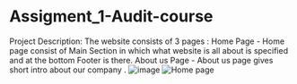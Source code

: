 # Assigment_1-Audit-course
Project Description:
 The website consists of 3 pages :
 Home Page - Home page consist of Main Section in which what website is all about is specified and at the bottom Footer is there.
 About us Page - About us page gives short intro about our company .
![image](https://user-images.githubusercontent.com/68475359/129437380-34536e97-8365-461a-9c83-16b7c404dba5.png)
![Home page](https://user-images.githubusercontent.com/68475359/129437421-8e0bc368-c95c-48d5-826b-c84ce5d34d68.jpg)

 
